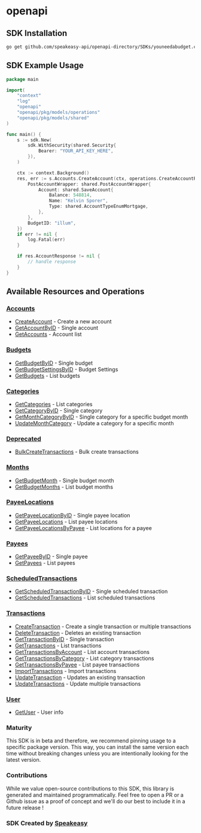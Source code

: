 # openapi

<!-- Start SDK Installation -->
## SDK Installation

```bash
go get github.com/speakeasy-api/openapi-directory/SDKs/youneedabudget.com/1.0.0/go
```
<!-- End SDK Installation -->

## SDK Example Usage
<!-- Start SDK Example Usage -->
```go
package main

import(
	"context"
	"log"
	"openapi"
	"openapi/pkg/models/operations"
	"openapi/pkg/models/shared"
)

func main() {
    s := sdk.New(
        sdk.WithSecurity(shared.Security{
            Bearer: "YOUR_API_KEY_HERE",
        }),
    )

    ctx := context.Background()
    res, err := s.Accounts.CreateAccount(ctx, operations.CreateAccountRequest{
        PostAccountWrapper: shared.PostAccountWrapper{
            Account: shared.SaveAccount{
                Balance: 548814,
                Name: "Kelvin Sporer",
                Type: shared.AccountTypeEnumMortgage,
            },
        },
        BudgetID: "illum",
    })
    if err != nil {
        log.Fatal(err)
    }

    if res.AccountResponse != nil {
        // handle response
    }
}
```
<!-- End SDK Example Usage -->

<!-- Start SDK Available Operations -->
## Available Resources and Operations


### [Accounts](docs/accounts/README.md)

* [CreateAccount](docs/accounts/README.md#createaccount) - Create a new account
* [GetAccountByID](docs/accounts/README.md#getaccountbyid) - Single account
* [GetAccounts](docs/accounts/README.md#getaccounts) - Account list

### [Budgets](docs/budgets/README.md)

* [GetBudgetByID](docs/budgets/README.md#getbudgetbyid) - Single budget
* [GetBudgetSettingsByID](docs/budgets/README.md#getbudgetsettingsbyid) - Budget Settings
* [GetBudgets](docs/budgets/README.md#getbudgets) - List budgets

### [Categories](docs/categories/README.md)

* [GetCategories](docs/categories/README.md#getcategories) - List categories
* [GetCategoryByID](docs/categories/README.md#getcategorybyid) - Single category
* [GetMonthCategoryByID](docs/categories/README.md#getmonthcategorybyid) - Single category for a specific budget month
* [UpdateMonthCategory](docs/categories/README.md#updatemonthcategory) - Update a category for a specific month

### [Deprecated](docs/deprecated/README.md)

* [BulkCreateTransactions](docs/deprecated/README.md#bulkcreatetransactions) - Bulk create transactions

### [Months](docs/months/README.md)

* [GetBudgetMonth](docs/months/README.md#getbudgetmonth) - Single budget month
* [GetBudgetMonths](docs/months/README.md#getbudgetmonths) - List budget months

### [PayeeLocations](docs/payeelocations/README.md)

* [GetPayeeLocationByID](docs/payeelocations/README.md#getpayeelocationbyid) - Single payee location
* [GetPayeeLocations](docs/payeelocations/README.md#getpayeelocations) - List payee locations
* [GetPayeeLocationsByPayee](docs/payeelocations/README.md#getpayeelocationsbypayee) - List locations for a payee

### [Payees](docs/payees/README.md)

* [GetPayeeByID](docs/payees/README.md#getpayeebyid) - Single payee
* [GetPayees](docs/payees/README.md#getpayees) - List payees

### [ScheduledTransactions](docs/scheduledtransactions/README.md)

* [GetScheduledTransactionByID](docs/scheduledtransactions/README.md#getscheduledtransactionbyid) - Single scheduled transaction
* [GetScheduledTransactions](docs/scheduledtransactions/README.md#getscheduledtransactions) - List scheduled transactions

### [Transactions](docs/transactions/README.md)

* [CreateTransaction](docs/transactions/README.md#createtransaction) - Create a single transaction or multiple transactions
* [DeleteTransaction](docs/transactions/README.md#deletetransaction) - Deletes an existing transaction
* [GetTransactionByID](docs/transactions/README.md#gettransactionbyid) - Single transaction
* [GetTransactions](docs/transactions/README.md#gettransactions) - List transactions
* [GetTransactionsByAccount](docs/transactions/README.md#gettransactionsbyaccount) - List account transactions
* [GetTransactionsByCategory](docs/transactions/README.md#gettransactionsbycategory) - List category transactions
* [GetTransactionsByPayee](docs/transactions/README.md#gettransactionsbypayee) - List payee transactions
* [ImportTransactions](docs/transactions/README.md#importtransactions) - Import transactions
* [UpdateTransaction](docs/transactions/README.md#updatetransaction) - Updates an existing transaction
* [UpdateTransactions](docs/transactions/README.md#updatetransactions) - Update multiple transactions

### [User](docs/user/README.md)

* [GetUser](docs/user/README.md#getuser) - User info
<!-- End SDK Available Operations -->

### Maturity

This SDK is in beta and therefore, we recommend pinning usage to a specific package version.
This way, you can install the same version each time without breaking changes unless you are intentionally
looking for the latest version.

### Contributions

While we value open-source contributions to this SDK, this library is generated and maintained programmatically.
Feel free to open a PR or a Github issue as a proof of concept and we'll do our best to include it in a future release !

### SDK Created by [Speakeasy](https://docs.speakeasyapi.dev/docs/using-speakeasy/client-sdks)
